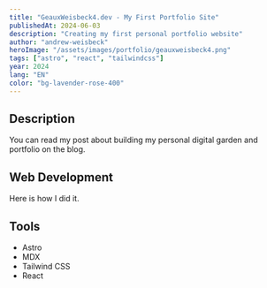 ```yaml
---
title: "GeauxWeisbeck4.dev - My First Portfolio Site"
publishedAt: 2024-06-03
description: "Creating my first personal portfolio website"
author: "andrew-weisbeck"
heroImage: "/assets/images/portfolio/geauxweisbeck4.png"
tags: ["astro", "react", "tailwindcss"]
year: 2024
lang: "EN"
color: "bg-lavender-rose-400"
---
```


## Description

You can read my post about building my personal digital garden and portfolio on the blog.

## Web Development

Here is how I did it.

## Tools

- Astro
- MDX
- Tailwind CSS
- React